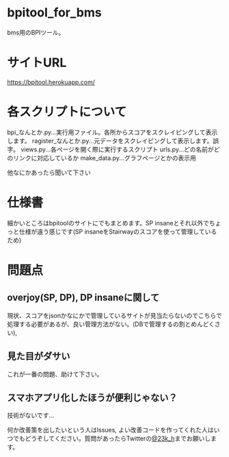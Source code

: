# bpitool_for_bms

bms用のBPIツール。

# サイトURL
https://bpitool.herokuapp.com/

# 各スクリプトについて
bpi_なんとか.py...実行用ファイル。各所からスコアをスクレイピングして表示します。
ragister_なんとか.py...元データをスクレイピングして表示します。誤字。
views.py...各ページを開く際に実行するスクリプト
urls.py...どの名前がどのリンクに対応しているか
make_data.py...グラフページとかの表示用

他なにかあったら聞いて下さい

# 仕様書
細かいところはbpitoolのサイトにでもまとめます。SP insaneとそれ以外でちょっと仕様が違う感じです(SP insaneをStairwayのスコアを使って管理しているため)

# 問題点
## overjoy(SP, DP), DP insaneに関して
現状、スコアをjsonかなにかで管理しているサイトが見当たらないのでこちらで処理する必要があるが、良い管理方法がない。(DBで管理するの割とめんどくさい),

## 見た目がダサい
これが一番の問題、助けて下さい。

## スマホアプリ化したほうが便利じゃない？
技術がないです...


何か改善策を出したいという人はIssues, よい改善コードを作ってくれた人はいつでもどうぞしてください。質問があったらTwitterの[@23k_h](https://twitter.com/23k_h)までお願いします。
